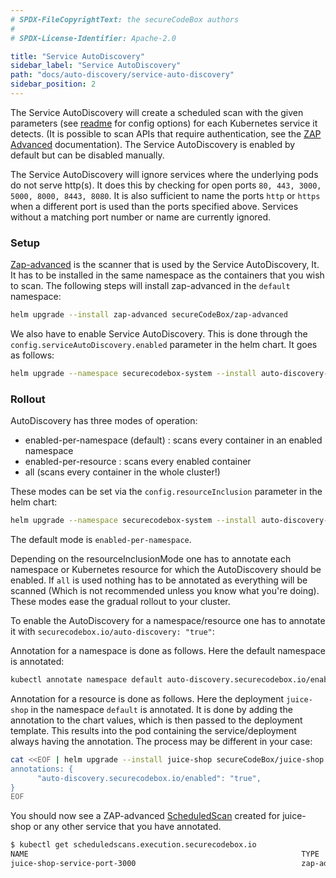 ```yaml
---
# SPDX-FileCopyrightText: the secureCodeBox authors
#
# SPDX-License-Identifier: Apache-2.0

title: "Service AutoDiscovery"
sidebar_label: "Service AutoDiscovery"
path: "docs/auto-discovery/service-auto-discovery"
sidebar_position: 2
---
```


The Service AutoDiscovery will create a scheduled scan with the given parameters (see [readme](https://github.com/secureCodeBox/secureCodeBox/blob/main/auto-discovery/kubernetes/README.md) for config options) for each Kubernetes service it detects. (It is possible to scan APIs that require authentication, see the [ZAP Advanced](../scanners/zap-advanced.md) documentation).
The Service AutoDiscovery is enabled by default but can be disabled manually.

The Service AutoDiscovery will ignore services where the underlying pods do not serve http(s). It does this by checking for open ports `80, 443, 3000, 5000, 8000, 8443, 8080`. It is also sufficient to name the ports `http` or `https` when a different port is used than the ports specified above.
Services without a matching port number or name are currently ignored.

### Setup
[Zap-advanced](/docs/scanners/zap-advanced) is the scanner that is used by the Service AutoDiscovery, It. It has to be installed in the same namespace as the containers that you wish to scan. The following steps will install zap-advanced in the `default` namespace:
```bash
helm upgrade --install zap-advanced secureCodeBox/zap-advanced
```
We also have to enable Service AutoDiscovery. This is done through the `config.serviceAutoDiscovery.enabled` parameter in the helm chart. It goes as follows:

```bash
helm upgrade --namespace securecodebox-system --install auto-discovery-kubernetes secureCodeBox/auto-discovery-kubernetes --set config.serviceAutoDiscovery.enabled=true
```
### Rollout
AutoDiscovery has three modes of operation:
* enabled-per-namespace (default) : scans every container in an enabled namespace
* enabled-per-resource :  scans every enabled container
* all (scans every container in the whole cluster!)
  
These modes can be set via the `config.resourceInclusion` parameter in the helm chart:
```bash
helm upgrade --namespace securecodebox-system --install auto-discovery-kubernetes secureCodeBox/auto-discovery-kubernetes --set config.resourceInclusion.mode="enabled-per-resource"
```
The default mode is `enabled-per-namespace`.

Depending on the resourceInclusionMode one has to annotate each namespace or Kubernetes resource for which the AutoDiscovery should be enabled. If `all` is used nothing has to be annotated as everything will be scanned (Which is not recommended unless you know what you're doing). These modes ease the gradual rollout to your cluster.

To enable the AutoDiscovery for a namespace/resource one has to annotate it with `securecodebox.io/auto-discovery: "true"`:

Annotation for a namespace is done as follows. Here the default namespace is annotated:
```bash
kubectl annotate namespace default auto-discovery.securecodebox.io/enabled=true
```
Annotation for a resource is done as follows. Here the deployment `juice-shop` in the namespace `default` is annotated.
It is done by adding the annotation to the chart values, which is then passed to the deployment template. This results into the pod containing the service/deployment always having the annotation. The process may be different in your case:

```bash
cat <<EOF | helm upgrade --install juice-shop secureCodeBox/juice-shop  --values -
annotations: {
      "auto-discovery.securecodebox.io/enabled": "true",
}
EOF
```
You should now see a ZAP-advanced [ScheduledScan](/docs/api/crds/scheduled-scan) created for juice-shop or any other service that you have annotated.
```bash
$ kubectl get scheduledscans.execution.securecodebox.io 
NAME                                                             TYPE                INTERVAL   FINDINGS
juice-shop-service-port-3000                                     zap-advanced-scan   168h0m0s   5
```